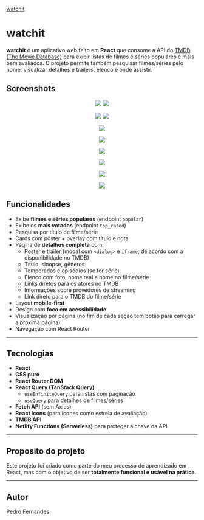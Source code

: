 [watchit](https://watchit123.netlify.app/)

# watchit

**watchit** é um aplicativo web feito em **React** que consome a API do [TMDB (The Movie Database)](https://www.themoviedb.org/) para exibir listas de filmes e séries populares e mais bem avaliados. O projeto permite também pesquisar filmes/séries pelo nome, visualizar detalhes e trailers, elenco e onde assistir.

## Screenshots

<p align="center">
  <img loading="lazy" src="/Screenshots/img01.jpg"/>
  <img loading="lazy" src="/Screenshots/img02.jpg"/>
</p>

<p align="center">
  <img loading="lazy" src="/Screenshots/img13.jpg"/>
  <img loading="lazy" src="/Screenshots/img14.jpg"/>
</p>

<p align="center">
  <img loading="lazy" src="/Screenshots/img05.jpg"/>
</p>

<p align="center">
  <img loading="lazy" src="/Screenshots/img06.jpg"/>
</p>

<p align="center">
  <img loading="lazy" src="/Screenshots/img07.jpg"/>
</p>

<p align="center">
  <img loading="lazy" src="/Screenshots/img08.jpg"/>
</p>

<p align="center">
  <img loading="lazy" src="/Screenshots/img09.jpg"/>
</p>

<p align="center">
  <img loading="lazy" src="/Screenshots/img10.jpg"/>
</p>

## Funcionalidades

- Exibe **filmes e séries populares** (endpoint `popular`)
- Exibe os **mais votados** (endpoint `top_rated`)
- Pesquisa por título de filme/série
- Cards com pôster + overlay com título e nota
- Página de **detalhes completa** com:
  - Poster e trailer (modal com `<dialog>` e `iframe`, de acordo com a disponibilidade no TMDB)
  - Título, sinopse, gêneros
  - Temporadas e episódios (se for série)
  - Elenco com foto, nome real e nome no filme/série
  - Links diretos para os atores no TMDB
  - Informações sobre provedores de streaming
  - Link direto para o TMDB do filme/série
- Layout **mobile-first**
- Design com **foco em acessibilidade**
- Visualização por página (no fim de cada seção tem botão para carregar a próxima página)
- Navegação com React Router

---

## Tecnologias

- **React**
- **CSS puro**
- **React Router DOM**
- **React Query (TanStack Query)**
  - `useInfiniteQuery` para listas com paginação
  - `useQuery` para detalhes de filmes/séries
- **Fetch API** (sem Axios)
- **React Icons** (para ícones como estrela de avaliação)
- **TMDB API**
- **Netlify Functions (Serverless)** para proteger a chave da API

---

## Proposito do projeto

Este projeto foi criado como parte do meu processo de aprendizado em React, mas com o objetivo de ser **totalmente funcional e usável na prática**.

---

## Autor
Pedro Fernandes

